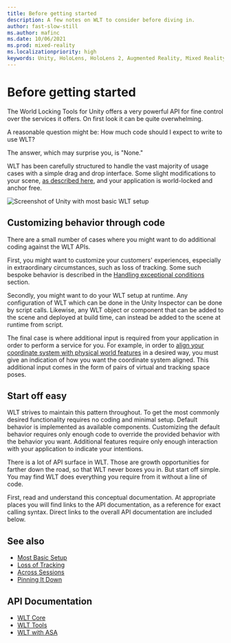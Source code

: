```yaml
---
title: Before getting started
description: A few notes on WLT to consider before diving in.
author: fast-slow-still
ms.author: mafinc
ms.date: 10/06/2021
ms.prod: mixed-reality
ms.localizationpriority: high
keywords: Unity, HoloLens, HoloLens 2, Augmented Reality, Mixed Reality, ARCore, ARKit, development, MRTK
---
```


# Before getting started

The World Locking Tools for Unity offers a very powerful API for fine control over the services it offers. On first look it can be quite overwhelming.

A reasonable question might be: How much code should I expect to write to use WLT?

The answer, which may surprise you, is "None."

WLT has been carefully structured to handle the vast majority of usage cases with a simple drag and drop interface. Some slight modifications to your scene, [as described here](JustWorldLock.md), and your application is world-locked and anchor free.

![Screenshot of Unity with most basic WLT setup](~/DocGen/Images/Screens/BasicSetup.jpg)

## Customizing behavior through code

There are a small number of cases where you might want to do additional coding against the WLT APIs.

First, you might want to customize your customers' experiences, especially in extraordinary circumstances, such as loss of tracking. Some such bespoke behavior is described in the [Handling exceptional conditions](LossOfTracking.md) section.

Secondly, you might want to do your WLT setup at runtime. Any configuration of WLT which can be done in the Unity Inspector can be done by script calls. Likewise, any WLT object or component that can be added to the scene and deployed at build time, can instead be added to the scene at runtime from script.

The final case is where additional input is required from your application in order to perform a service for you. For example, in order to [align your coordinate system with physical world features](AlignMyCoordinates.md) in a desired way, you must give an indication of how you want the coordinate system aligned. This additional input comes in the form of pairs of virtual and tracking space poses.

## Start off easy

WLT strives to maintain this pattern throughout. To get the most commonly desired functionality requires no coding and minimal setup. Default behavior is implemented as available components. Customizing the default behavior requires only enough code to override the provided behavior with the behavior you want. Additional features require only enough interaction with your application to indicate your intentions.

There is a lot of API surface in WLT. Those are growth opportunities for farther down the road, so that WLT never boxes you in. But start off simple. You may find WLT does everything you require from it without a line of code.

First, read and understand this conceptual documentation. At appropriate places you will find links to the API documentation, as a reference for exact calling syntax. Direct links to the overall API documentation are included below.

## See also

* [Most Basic Setup](JustWorldLock.md)
* [Loss of Tracking](LossOfTracking.md)
* [Across Sessions](PersistenceTricks.md)
* [Pinning It Down](AlignMyCoordinates.md)

## API Documentation

* [WLT Core](xref:Microsoft.MixedReality.WorldLocking.Core)
* [WLT Tools](xref:Microsoft.MixedReality.WorldLocking.Tools)
* [WLT with ASA](xref:Microsoft.MixedReality.WorldLocking.ASA)
